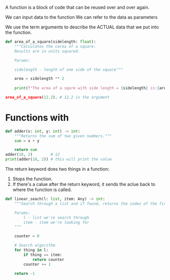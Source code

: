 A function is a block of code that can be reused over and over again.

We can input data to the function
We can refer to the data as parameters

We use the term arguments to describe the ACTUAL data that we put into the function.

```python
def area_of_a_square(sidelength: float):
	"""Calculates the carea of a square.
	Results are in units squared.

	Params:

	sidelength - length of one side of the square"""

	area = sidelength ** 2
	
	print(f"The area of a squre with side length = {sidelength} is:{area} square units"")

area_of_a_square(12.2). # 12.2 is the argument
```




# Functions with 


```python
def adder(x: int, y: int) -> int:
	"""Returns the sum of two given numbers."""
	sum = x + y

	return sum
adder(10, 2)        # 12
print(adder(10, 2)) # this will print the value
```


The return keyword does two things in a function:

1. Stops the function.
2. If there's a calue after the return keyword, it sends the aclue back to where the function is called.

```python
def linear_seach(l: list, item: Any) -> int:
	"""Search through a list and if found, returns the index of the first occuence of the item.

	Params:
		l - list we're search through
		item - item we're looking for
	"""

	counter = 0

	# Search algorithm
	for thing in l:
		if thing == item:
			return counter
		counter += 1

	return -1
```
